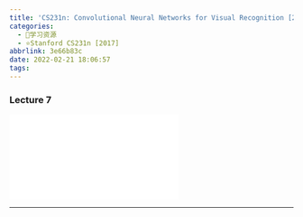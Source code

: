 ```yaml
---
title: 'CS231n: Convolutional Neural Networks for Visual Recognition [2017] Lecture 7'
categories:
  - 🌙学习资源
  - ⭐Stanford CS231n [2017]
abbrlink: 3e66b83c
date: 2022-02-21 18:06:57
tags:
---
```


### Lecture 7

<iframe src="//player.bilibili.com/player.html?aid=976948078&bvid=BV1D44y1Y7v8&cid=447612655&page=7" scrolling="no" border="0" frameborder="no" framespacing="0" allowfullscreen="true"> </iframe>

<!--more-->

***
